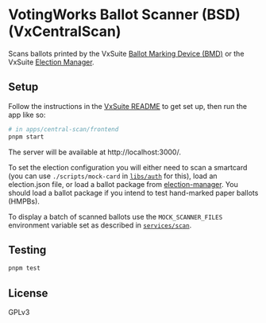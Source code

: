 # VotingWorks Ballot Scanner (BSD) (VxCentralScan)

Scans ballots printed by the VxSuite [Ballot Marking Device (BMD)](../bmd) or
the VxSuite [Election Manager](../election-manager).

## Setup

Follow the instructions in the [VxSuite README](../../../README.md) to get set
up, then run the app like so:

```sh
# in apps/central-scan/frontend
pnpm start
```

The server will be available at http://localhost:3000/.

To set the election configuration you will either need to scan a smartcard (you
can use `./scripts/mock-card` in [`libs/auth`](../../../libs/auth) for this),
load an election.json file, or load a ballot package from
[election-manager](../election-manager). You should load a ballot package if you
intend to test hand-marked paper ballots (HMPBs).

To display a batch of scanned ballots use the `MOCK_SCANNER_FILES` environment
variable set as described in [`services/scan`](../../../services/scan).

## Testing

```sh
pnpm test
```

## License

GPLv3
